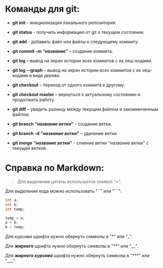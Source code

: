 # Команды для git:

- **git init** - инициализация локального репозитория.

- **git status** - получить информацию от git о текущем состоянии.

- **git add** - добавить файл или файлы к следующему коммиту.

- **git commit -m _“название”_** – создание коммита.

- **git log** – вывод на экран истории всех коммитов с их хеш-кодами.

- **git log --graph** – вывод на экран истории всех коммитов с их хеш-кодами в виде дерева.

- **git checkout** – переход от одного коммита к другому.

- **git checkout master** – вернуться к актуальному состоянию и продолжить работу.

- **git diff** – увидеть разницу между текущим файлом и закоммиченным файлом.

- **git branch _“название ветки”_** - создание ветки.


- **git branch -d _“название ветки”_** – удаление ветки.

- **git merge _“название ветки”_** - слияние ветки _“название ветки”_ с текущей веткой.

# Справка по Markdown:

> Для выделения цитаты используется символ ">".

Для выделения кода можно использовать "``" или "```":

```cpp
int a;
int b;
int temp;

temp = a;
a = b;
b = temp;
```

Для *курсива* шрифта нужно обернуть символы в "*" или "_".

Для **жирного** шрифта нужно обернуть символы в "**" или "__".

Для ***жирного курсива*** шрифта нужно обернуть символы в "***" или "___".

